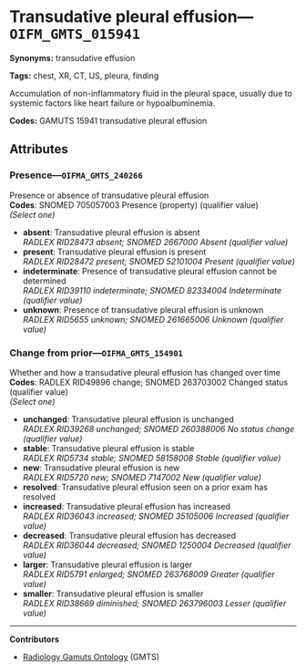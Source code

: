 # Transudative pleural effusion—`OIFM_GMTS_015941`

**Synonyms:** transudative effusion

**Tags:** chest, XR, CT, US, pleura, finding

Accumulation of non-inflammatory fluid in the pleural space, usually due to systemic factors like heart failure or hypoalbuminemia.

**Codes:** GAMUTS 15941 transudative pleural effusion

## Attributes

### Presence—`OIFMA_GMTS_240266`

Presence or absence of transudative pleural effusion  
**Codes**: SNOMED 705057003 Presence (property) (qualifier value)  
*(Select one)*

- **absent**: Transudative pleural effusion is absent  
_RADLEX RID28473 absent; SNOMED 2667000 Absent (qualifier value)_
- **present**: Transudative pleural effusion is present  
_RADLEX RID28472 present; SNOMED 52101004 Present (qualifier value)_
- **indeterminate**: Presence of transudative pleural effusion cannot be determined  
_RADLEX RID39110 indeterminate; SNOMED 82334004 Indeterminate (qualifier value)_
- **unknown**: Presence of transudative pleural effusion is unknown  
_RADLEX RID5655 unknown; SNOMED 261665006 Unknown (qualifier value)_

### Change from prior—`OIFMA_GMTS_154901`

Whether and how a transudative pleural effusion has changed over time  
**Codes**: RADLEX RID49896 change; SNOMED 263703002 Changed status (qualifier value)  
*(Select one)*

- **unchanged**: Transudative pleural effusion is unchanged  
_RADLEX RID39268 unchanged; SNOMED 260388006 No status change (qualifier value)_
- **stable**: Transudative pleural effusion is stable  
_RADLEX RID5734 stable; SNOMED 58158008 Stable (qualifier value)_
- **new**: Transudative pleural effusion is new  
_RADLEX RID5720 new; SNOMED 7147002 New (qualifier value)_
- **resolved**: Transudative pleural effusion seen on a prior exam has resolved  
- **increased**: Transudative pleural effusion has increased  
_RADLEX RID36043 increased; SNOMED 35105006 Increased (qualifier value)_
- **decreased**: Transudative pleural effusion has decreased  
_RADLEX RID36044 decreased; SNOMED 1250004 Decreased (qualifier value)_
- **larger**: Transudative pleural effusion is larger  
_RADLEX RID5791 enlarged; SNOMED 263768009 Greater (qualifier value)_
- **smaller**: Transudative pleural effusion is smaller  
_RADLEX RID38669 diminished; SNOMED 263796003 Lesser (qualifier value)_

---

**Contributors**

- [Radiology Gamuts Ontology](https://gamuts.net/) (GMTS)